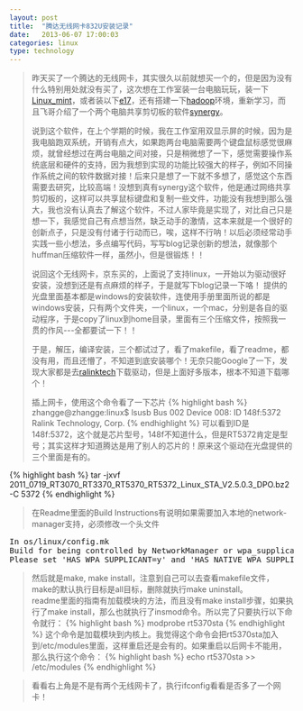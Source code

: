 ```yaml
---
layout: post
title:  "腾达无线网卡832U安装记录"
date:   2013-06-07 17:00:03
categories: linux
type: technology
---
```


>昨天买了一个腾达的无线网卡，其实很久以前就想买一个的，但是因为没有什么特别用处就没有买了，这次想在工作室装一台电脑玩玩，装一下[Linux_mint]，或者装以下[e17]，还有搭建一下[hadoop]环境，重新学习，而且飞哥介绍了一个两个电脑共享剪切板的软件[synergy]。
>
>说到这个软件，在上个学期的时候，我在工作室用双显示屏的时候，因为是我电脑跑双系统，开销有点大，如果跑两台电脑需要两个键盘鼠标感觉很麻烦，就曾经想过在两台电脑之间对接，只是稍微想了一下，感觉需要操作系统底层和硬件的支持，因为我想到实现的功能比较强大的样子，例如不同操作系统之间的软件数据对接！后来只是想了一下就不多想了，感觉这个东西需要去研究，比较高端！没想到真有synergy这个软件，他是通过网络共享剪切板的，这样可以共享鼠标键盘和复制一些文件，功能没有我想到那么强大，我也没有认真去了解这个软件，不过人家毕竟是实现了，对比自己只是想一下，我感觉自己有点想当然，缺乏动手的激情，这本来就是一个很好的创新点子，只是没有付诸于行动而已，唉，这样不行呐！以后必须经常动手实践一些小想法，多点编写代码，写写blog记录创新的想法，就像那个huffman压缩软件一样，虽然小，但是很锻炼！！
>
>说回这个无线网卡，京东买的，上面说了支持linux，一开始以为驱动很好安装，没想到还是有点麻烦的样子，于是就写下blog记录一下咯！  提供的光盘里面基本都是windows的安装软件，连使用手册里面所说的都是windows安装，只有两个文件夹，一个linux，一个mac，分别是各自的驱动程序，于是copy了linux到home目录，里面有三个压缩文件，按照我一贯的作风---全都要试一下！！
>
>于是，解压，编译安装，三个都试过了，看了makefile，看了readme，都没有用，而且还懵了，不知道到底安装哪个！无奈只能Google了一下，发现大家都是去[ralinktech]下载驱动，但是上面好多版本，根本不知道下载哪个！
>
>插上网卡，使用这个命令看了一下芯片
{% highlight bash %}
zhangge@zhangge:linux$ lsusb
Bus 002 Device 008: ID 148f:5372 Ralink Technology, Corp. 
{% endhighlight %}
>可以看到ID是148f:5372，这个就是芯片型号，148f不知道什么，但是RT5372肯定是型号；其实这样才知道腾达是用了别人的芯片的！原来这个驱动在光盘提供的三个里面是有的。
>
{% highlight bash %}
tar -jxvf 2011_0719_RT3070_RT3370_RT5370_RT5372_Linux_STA_V2.5.0.3_DPO.bz2 -C 5372
{% endhighlight %}

>在Readme里面的Build Instructions有说明如果需要加入本地的network-manager支持，必须修改一个头文件  
<pre>
In os/linux/config.mk  
Build for being controlled by NetworkManager or wpa_supplicant wext functions  
Please set 'HAS_WPA_SUPPLICANT=y' and 'HAS_NATIVE_WPA_SUPPLICANT_SUPPORT=y'.
</pre>

>然后就是make, make install，注意到自己可以去查看makefile文件，make的默认执行目标是all目标，删除就执行make uninstall。  
>readme里面的指南有加载模块的方法，而且没有make install步骤，如果执行了make install，那么也就执行了insmod命令。所以完了只要执行以下命令就行：
{% highlight bash %}
modprobe rt5370sta
{% endhighlight %}
>这个命令是加载模块到内核上。我觉得这个命令会把rt5370sta加入到/etc/modules里面，这样重启还是会有的。如果重启以后网卡不能用，那么执行这个命令：
{% highlight bash %}
echo rt5370sta >> /etc/modules
{% endhighlight %}

>看看右上角是不是有两个无线网卡了，执行ifconfig看看是否多了一个网卡！


[ralinktech]: http://www.ralinktech.com/en/
[Linux_mint]: http://www.linuxmint.com/
[hadoop]: http://hadoop.apache.org/
[e17]: http://www.enlightenment.org/
[synergy]: http://synergy-foss.org/zh-cn/
